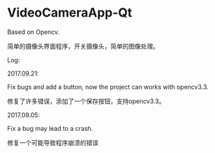 # VideoCameraApp-Qt

Based on Opencv.

简单的摄像头界面程序，开关摄像头，简单的图像处理。

Log:

2017.09.21:

Fix bugs and add a button, now the project can works with opencv3.3.

修复了许多错误，添加了一个保存按钮，支持opencv3.3。


2017.09.05:

Fix a bug may lead to a crash.

修复一个可能导致程序崩溃的错误

